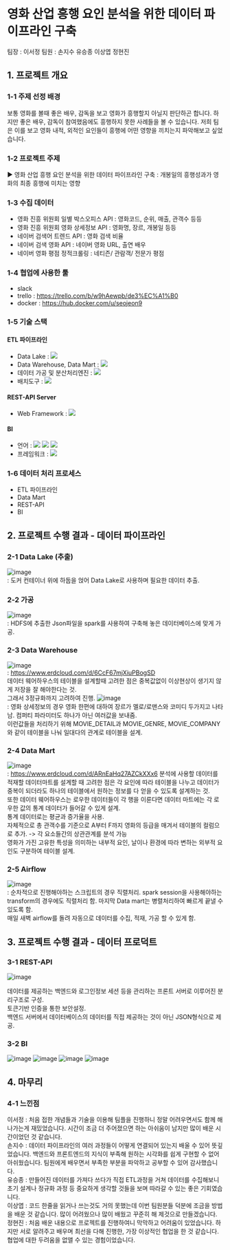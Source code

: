 # 영화 산업 흥행 요인 분석을 위한 데이터 파이프라인 구축
팀장 : 이서정 팀원 : 손지수  유승종  이상엽  정현진

## 1. 프로젝트 개요

### 1-1 주제 선정 배경
보통 영화를 볼때 좋은 배우, 감독을 보고 영화가 흥행할지 아닐지 판단하곤 합니다. 하지만 좋은 배우, 감독이 참여했음에도 흥행하지 못한 사례들을 볼 수 있습니다. 저희 팀은 이를 보고 영화 내적, 외적인 요인들이 흥행에 어떤 영향을 끼치는지 파악해보고 싶었습니다.

### 1-2 프로젝트 주제
▶ 영화 산업 흥행 요인 분석을 위한 데이터 파이프라인 구축
: 개봉일의 흥행성과가 영화의 최종 흥행에 미치는 영향

### 1-3 수집 데이터
- 영화 진흥 위원회 일별 박스오피스 API : 영화코드, 순위, 매출, 관객수 등등
- 영화 진흥 위원회 영화 상세정보 API : 영화명, 장르, 개봉일 등등
- 네이버 검색어 트렌드 API : 영화 검색 비율
- 네이버 검색 영화 API : 네이버 영화 URL, 출연 배우
- 네이버 영화 평점 정적크롤링 : 네티즌/ 관람객/ 전문가 평점

### 1-4 협업에 사용한 툴
- slack 
- trello : https://trello.com/b/w9hAewpb/de3%EC%A1%B0
- docker : https://hub.docker.com/u/seojeon9

### 1-5 기술 스택
#### ETL 파이프라인
- Data Lake : <img src="https://img.shields.io/badge/Hadoop-66CCFF?style=flat-square&logo=apachehadoop&logoColor=black"> 
- Data Warehouse, Data Mart : <img src="https://img.shields.io/badge/Oracle ATP-F80000?style=flat-square&logo=oracle&logoColor=white">
- 데이터 가공 및 분산처리엔진 : <img src="https://img.shields.io/badge/Spark-E25A1C?style=flat-square&logo=apachespark&logoColor=white">
- 배치도구 : <img src="https://img.shields.io/badge/Airflow-017CEE?style=flat-square&logo=apacheairflow&logoColor=black">
#### REST-API Server
- Web Framework : <img src="https://img.shields.io/badge/Django-092E20?style=flat-square&logo=django&logoColor=white">
#### BI
- 언어 : <img src="https://img.shields.io/badge/html5-E34F26?style=flat-square&logo=html5&logoColor=white"> 
  <img src="https://img.shields.io/badge/css-1572B6?style=flat-square&logo=css3&logoColor=white"> 
  <img src="https://img.shields.io/badge/javascript-F7DF1E?style=flat-square&logo=javascript&logoColor=black"> 
- 프레임워크 : <img src="https://img.shields.io/badge/bootstrap-7952B3?style=flat-square&logo=bootstrap&logoColor=white">

### 1-6 데이터 처리 프로세스
- ETL 파이프라인 
- Data Mart
- REST-API
- BI

## 2. 프로젝트 수행 결과 - 데이터 파이프라인
### 2-1 Data Lake (추출)
![image](https://user-images.githubusercontent.com/72624263/194675149-534b2751-2de2-4bd2-90cf-30143694e1c7.png)
<br>
: 도커 컨테이너 위에 하둡을 얹어 Data Lake로 사용하며 필요한 데이터 추출.
### 2-2 가공
![image](https://user-images.githubusercontent.com/72624263/194675199-9b679007-a5cf-4d3b-802f-dbbf94ab073e.png)
<br>
: HDFS에 추출한 Json파일을 spark를 사용하여 구축해 놓은 데이터베이스에 맞게 가공.
### 2-3 Data Warehouse
![image](https://user-images.githubusercontent.com/72624263/194675298-529e69d1-524d-43cf-aade-ad4eefce6461.png)
<br>
: https://www.erdcloud.com/d/6CcF67mjXiuPBogSD <br>
데이터 웨어하우스의 테이블을 설계할때 고려한 점은 중복값없이 이상현상이 생기지 않게 저장을 잘 해야한다는 것.<br>
그래서 3정규화까지 고려하여 진행.
![image](https://user-images.githubusercontent.com/72624263/194676044-b9063fbe-7385-4c80-bed0-d70ac38c1031.png)
<br>
: 영화 상세정보의 경우 영화 한편에 대하여 장르가 멜로/로맨스와 코미디 두가지고 나타남. 컴퍼티 파라미터도 하나가 아닌 여러값을 보내줌.<br>
이런값들을 처리하기 위해 MOVIE_DETAIL과 MOVIE_GENRE, MOVIE_COMPANY와 같이 테이블을 나눠 일대다의 관계로 테이블을 설계.
### 2-4 Data Mart
![image](https://user-images.githubusercontent.com/72624263/194676150-77148ee0-53c3-4641-9806-027cf7dd2ea1.png)
<br>
: https://www.erdcloud.com/d/ARnEaHq27AZCkXXx6
분석에 사용할 데이터를 적재할 데이터마트를 설계할 때 고려한 점은 각 요인에 따라 테이블을 나누고 데이터가 중복이 되더라도 하나의 테이블에서 원하는 정보를 다 얻을 수 있도록 설계하는 것. <br>
또한 데이터 웨어하우스는 로우한 데이터들이 각 행을 이룬다면 데이터 마트에는 각 로우한 값의 통계 데이터가 들어갈 수 있게 설계.<br>
통계 데이터로는 평균과 증가율을 사용.<br>
자체적으로 총 관객수를 기준으로 A부터 F까지 영화의 등급을 매겨서 테이블의 컬럼으로 추가. -> 각 요소들간의 상관관계를 분석 가능<br>
영화가 가진 고유한 특성을 의미하는 내부적 요인, 날이나 환경에 따라 변하는 외부적 요인도 구분하여 테이블 설계.
### 2-5 Airflow
![image](https://user-images.githubusercontent.com/72624263/194676491-683b4f9b-f5ff-49c4-8aae-0344e7525a8e.png)
<br>
: 순차적으로 진행해야하는 스크립트의 경우 직렬처리. spark session을 사용해야하는 transform의 경우에도 직렬처리 함. 마지막 Data mart는 병렬처리하여 빠르게 끝낼 수 있도록 함.<br>
매일 새벽 airflow를 돌려 자동으로 데이터를 수집, 적재, 가공 할 수 있게 함.
## 3. 프로젝트 수행 결과 - 데이터 프로덕트
### 3-1 REST-API
![image](https://user-images.githubusercontent.com/72624263/194676638-a3d4d46a-43a0-4847-a0f6-1a9fec2d476e.png)
<br>

데이터를 제공하는 백엔드와 로그인정보 세션 등을 관리하는 프론트 서버로 이루어진 분리구조로 구성. <br>
토큰기반 인증을 통한 보안설정. <br>
백엔드 서버에서 데이터베이스의 데이터를 직접 제공하는 것이 아닌 JSON형식으로 제공. <br>
### 3-2 BI
![image](https://user-images.githubusercontent.com/72624263/194677120-30ace656-a29a-4bfe-981d-54b4f5afa4e3.png)
![image](https://user-images.githubusercontent.com/72624263/194677137-f6b2e75c-5565-4022-9dcd-77524089be36.png)
![image](https://user-images.githubusercontent.com/72624263/194677165-fc33b7a6-6890-4ec9-9ddd-0611581cc7bd.png)
![image](https://user-images.githubusercontent.com/72624263/194677195-90209ad3-ac21-45e5-8b07-b831a1ee1197.png)
<br>

## 4. 마무리
### 4-1 느낀점
이서정 : 처음 접한 개념들과 기술을 이용해 팀플을 진행하니 정말 어려우면서도 함께 해나가는게 재밌었습니다. 시간이 조금 더 주어졌으면 하는 아쉬움이 남지만 많이 배운 시간이었던 것 같습니다. <br>
손지수 : 데이터 파이프라인의 여러 과정들이 어떻게 연결되어 있는지 배울 수 있어 뜻깊었습니다. 백엔드와 프론트엔드의 지식이 부족해 원하는 시각화를 쉽게 구현할 수 없어 아쉬웠습니다. 팀원에게 배우면서 부족한 부분을 파악하고 공부할 수 있어 감사했습니다. <br>
유승종 : 만들어진 데이터를 가져다 쓰다가 직접 ETL과정을 거쳐 데이터를 수집해보니 초기 설계나 정규화 과정 등 중요하게 생각할 것들을 보며 따라갈 수 있는 좋은 기회였습니다. <br>
이상엽 : 코드 한줄을 읽거나 쓰는것도 거의 못했는데 이번 팀원분들 덕분에 조금을 방법을 배운 것 같습니다. 많이 어려웠으나 많이 배웠고 꾸준히 해 제것으로 만들겠습니다. <br>
정현진 : 처음 배운 내용으로 프로젝트를 진행하여니 막막하고 어려움이 있었습니다. 하지만 서로 알려주고 배우며 최선을 다해 진행한, 가장 이상적인 협업을 한 것 같습니다. 협업에 대한 두려움을 없앨 수 있는 경험이었습니다. <br>






